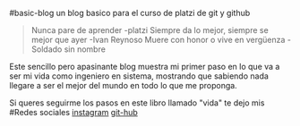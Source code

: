 #basic-blog
un blog basico para el curso de platzi de git y github

>Nunca pare de aprender -platzi
>Siempre da lo mejor, siempre se mejor que ayer -Ivan Reynoso
>Muere con honor o vive en vergüenza -Soldado sin nombre

Este sencillo pero apasinante blog muestra mi primer paso en lo que va a ser mi vida como ingeniero en sistema, mostrando que sabiendo nada llegare a ser el mejor del mundo en todo lo que me proponga.

Si queres seguirme los pasos en este libro llamado "vida" te dejo mis
#Redes sociales
[instagram](http://instagram.com/ivi.reynoso77 "instagram")
[git-hub](https://github.com/EaterOfTheVoid "git-hub")

